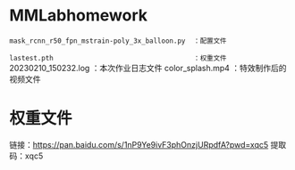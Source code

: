 # MMLabhomework
`mask_rcnn_r50_fpn_mstrain-poly_3x_balloon.py  ：配置文件`

`lastest.pth                                   ：权重文件`
20230210_150232.log                           ：本次作业日志文件
color_splash.mp4                              ：特效制作后的视频文件


# 权重文件
链接：https://pan.baidu.com/s/1nP9Ye9ivF3phOnzjURpdfA?pwd=xqc5 
提取码：xqc5 
